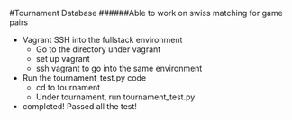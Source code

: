 #Tournament Database
######Able to work on swiss matching for game pairs
* Vagrant SSH into the fullstack environment
  - Go to the directory under vagrant
  - set up vagrant 
  - ssh vagrant to go into the same environment
* Run the tournament_test.py code
  - cd to tournament
  - Under tournament, run tournament_test.py
* completed! Passed all the test!